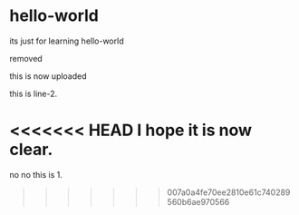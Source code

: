# hello-world
its just for learning hello-world

removed

this is now uploaded

this is line-2. 

<<<<<<< HEAD
I hope it is now clear.
=======
no no this is 1.
>>>>>>> 007a0a4fe70ee2810e61c740289560b6ae970566
